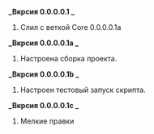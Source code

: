 **_Вкрсия 0.0.0.0.1 _**

1. Слил с веткой Core 0.0.0.0.1a

**_Вкрсия 0.0.0.0.1a _**

1. Настроена сборка проекта.

**_Вкрсия 0.0.0.0.1b _**

1. Настроен тестовый запуск скрипта.

**_Вкрсия 0.0.0.0.1c _**

1. Мелкие правки
